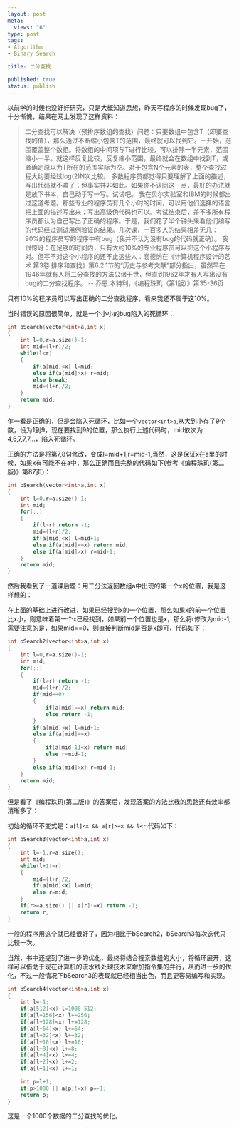 ```yaml
---
layout: post
meta: 
  views: "6"
type: post
tags: 
- Algorithm
- Binary Search

title: 二分查找

published: true
status: publish
---
```

以前学的时候也没好好研究，只是大概知道思想，昨天写程序的时候发现bug了，十分惭愧，结果在网上发现了这样资料：

>二分查找可以解决（预排序数组的查找）问题：只要数组中包含T（即要查找的值），那么通过不断缩小包含T的范围，最终就可以找到它。一开始，范围覆盖整个数组。将数组的中间项与T进行比较，可以排除一半元素，范围缩小一半。就这样反复比较，反复缩小范围，最终就会在数组中找到T，或者确定原以为T所在的范围实际为空。对于包含N个元素的表，整个查找过程大约要经过log(2)N次比较。 
>多数程序员都觉得只要理解了上面的描述，写出代码就不难了；但事实并非如此。如果你不认同这一点，最好的办法就是放下书本，自己动手写一写。试试吧。 
>我在贝尔实验室和IBM的时候都出过这道考题。那些专业的程序员有几个小时的时间，可以用他们选择的语言把上面的描述写出来；写出高级伪代码也可以。考试结束后，差不多所有程序员都认为自己写出了正确的程序。于是，我们花了半个钟头来看他们编写的代码经过测试用例验证的结果。几次课，一百多人的结果相差无几：90%的程序员写的程序中有bug（我并不认为没有bug的代码就正确）。 
>我很惊讶：在足够的时间内，只有大约10%的专业程序员可以把这个小程序写对。但写不对这个小程序的还不止这些人：高德纳在《计算机程序设计的艺术 第3卷 排序和查找》第6.2.1节的“历史与参考文献”部分指出，虽然早在1946年就有人将二分查找的方法公诸于世，但直到1962年才有人写出没有bug的二分查找程序。 
>			-- 乔恩.本特利，《编程珠玑（第1版）》第35-36页

只有10%的程序员可以写出正确的二分查找程序，看来我还不属于这10%。

当时错误的原因很简单，就是一个小小的bug陷入的死循环：

```c++
int bSearch(vector<int>a,int x)
{
    int l=0,r=a.size()-1;
    int mid=(l+r)/2;
    while(l<r)
    {
        if(a[mid]<x) l=mid;
        else if(a[mid]>x) r=mid;
        else break;
        mid=(l+r)/2;
    }
    return mid;
}
```

乍一看是正确的，但是会陷入死循环，比如一个`vector<int>a`,从大到小存了9个数，设为1到9，现在要找到9的位置，那么执行上述代码时，mid依次为4,6,7,7,7…，陷入死循环。

正确的方法是将第7,8句修改，变成l=mid+1,r=mid-1,当然，这是保证x在a里的时候，如果x有可能不在a中，那么正确而且完整的代码如下(参考《编程珠玑(第二版)》第87页)：

```c++
int bSearch(vector<int>a,int x)
{
    int l=0,r=a.size()-1;
    int mid;
    for(;;)
    {
        if(l>r) return -1;
        mid=(l+r)/2;
        if(a[mid]<x) l=mid+1;
        else if(a[mid]==x) return mid;
        else if(a[mid]>x) r=mid-1;
    }
    return mid;
}
```
然后我看到了一道课后题：用二分法返回数组a中出现的第一个x的位置，我是这样想的：

在上面的基础上进行改进，如果已经搜到x的一个位置，那么如果x的前一个位置比x小，则意味着第一个x已经找到，如果前一个位置也是x，那么将r修改为mid-1;需要注意的是，如果mid==0，则直接判断mid是否是x即可，代码如下：

```c++
int bSearch2(vector<int>a,int x)
{
    int l=0,r=a.size()-1;
    int mid;
    for(;;)
    {
        if(l>r) return -1;
        mid=(l+r)/2;
        if(mid==0)
        {
            if(a[mid]==x) return mid;
            else return -1;
        }    
        if(a[mid]<x) l=mid+1;
        else if(a[mid]==x)
        {
            if(a[mid-1]<x) return mid;
            else r=mid-1;
        }
        else if(a[mid]>x) r=mid-1;
    }
    return mid;
}
```
但是看了《编程珠玑(第二版)》的答案后，发现答案的方法比我的思路还有效率都清晰多了：

初始的循环不变式是：`a[l]<x && a[r]>=x && l<r`,代码如下：

```c++
int bSearch3(vector<int>a,int x)
{
    int l=-1,r=a.size();
    int mid;
    while(l+1!=r)
    {
        mid=(l+r)/2;
        if(a[mid]<x) l=mid;
        else r=mid;
    }
    if(r>=a.size() || a[r]!=x) return -1;
    return r;
}
```
一般的程序用这个就已经很好了，因为相比于bSearch2，bSearch3每次迭代只比较一次。

当然，书中还提到了进一步的优化，最终将结合搜索数组的大小，将循环展开，这样可以借助于现在计算机的流水线处理技术来增加指令集的并行，从而进一步的优化，不过一般情况下bSearch3的表现就已经相当出色，而且更容易编写和实现。

```c++
int bSearch4(vector<int>a,int x)
{
    int l=-1;
    if(a[512]<x) l=1000-512;
    if(a[l+256]<x) l+=256;
    if(a[l+128]<x) l+=128;
    if(a[l+64]<x) l+=64;
    if(a[l+32]<x) l+=32;
    if(a[l+16]<x) l+=16;
    if(a[l+8]<x) l+=8;
    if(a[l+4]<x) l+=4;
    if(a[l+2]<x) l+=2;
    if(a[l+1]<x) l+=1;
 
    int p=l+1;
    if(p>1000 || a[p]!=x) p=-1;
    return p;
}
```
这是一个1000个数据的二分查找的优化。
